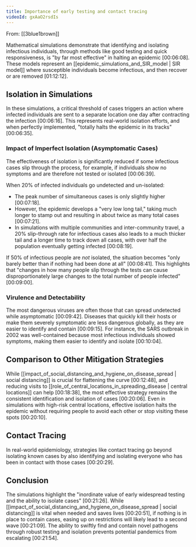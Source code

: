 ```yaml
---
title: Importance of early testing and contact tracing
videoId: gxAaO2rsdIs
---
```


From: [[3blue1brown]] <br/> 

Mathematical simulations demonstrate that identifying and isolating infectious individuals, through methods like good testing and quick responsiveness, is "by far most effective" in halting an epidemic <a class="yt-timestamp" data-t="00:06:08">[00:06:08]</a>. These models represent an [[epidemic_simulations_and_SIR_model | SIR model]] where susceptible individuals become infectious, and then recover or are removed <a class="yt-timestamp" data-t="01:12:12">[01:12:12]</a>.

## Isolation in Simulations

In these simulations, a critical threshold of cases triggers an action where infected individuals are sent to a separate location one day after contracting the infection <a class="yt-timestamp" data-t="00:06:16">[00:06:16]</a>. This represents real-world isolation efforts, and when perfectly implemented, "totally halts the epidemic in its tracks" <a class="yt-timestamp" data-t="00:06:35">[00:06:35]</a>.

### Impact of Imperfect Isolation (Asymptomatic Cases)

The effectiveness of isolation is significantly reduced if some infectious cases slip through the process, for example, if individuals show no symptoms and are therefore not tested or isolated <a class="yt-timestamp" data-t="00:06:39">[00:06:39]</a>.

When 20% of infected individuals go undetected and un-isolated:
*   The peak number of simultaneous cases is only slightly higher <a class="yt-timestamp" data-t="00:07:18">[00:07:18]</a>.
*   However, the epidemic develops a "very low long tail," taking much longer to stamp out and resulting in about twice as many total cases <a class="yt-timestamp" data-t="00:07:21">[00:07:21]</a>.
*   In simulations with multiple communities and inter-community travel, a 20% slip-through rate for infectious cases also leads to a much thicker tail and a longer time to track down all cases, with over half the population eventually getting infected <a class="yt-timestamp" data-t="00:08:19">[00:08:19]</a>.

If 50% of infectious people are *not* isolated, the situation becomes "only barely better than if nothing had been done at all" <a class="yt-timestamp" data-t="00:08:41">[00:08:41]</a>. This highlights that "changes in how many people slip through the tests can cause disproportionately large changes to the total number of people infected" <a class="yt-timestamp" data-t="00:09:00">[00:09:00]</a>.

### Virulence and Detectability

The most dangerous viruses are often those that can spread undetected while asymptomatic <a class="yt-timestamp" data-t="00:09:42">[00:09:42]</a>. Diseases that quickly kill their hosts or make them severely symptomatic are less dangerous globally, as they are easier to identify and contain <a class="yt-timestamp" data-t="00:09:15">[00:09:15]</a>. For instance, the SARS outbreak in 2002 was well-contained because most infectious individuals showed symptoms, making them easier to identify and isolate <a class="yt-timestamp" data-t="00:10:04">[00:10:04]</a>.

## Comparison to Other Mitigation Strategies

While [[impact_of_social_distancing_and_hygiene_on_disease_spread | social distancing]] is crucial for flattening the curve <a class="yt-timestamp" data-t="00:12:48">[00:12:48]</a>, and reducing visits to [[role_of_central_locations_in_spreading_disease | central locations]] can help <a class="yt-timestamp" data-t="00:18:38">[00:18:38]</a>, the most effective strategy remains the consistent identification and isolation of cases <a class="yt-timestamp" data-t="00:20:06">[00:20:06]</a>. Even in simulations with high-risk central locations, effective isolation halts the epidemic without requiring people to avoid each other or stop visiting these spots <a class="yt-timestamp" data-t="00:20:10">[00:20:10]</a>.

## Contact Tracing

In real-world epidemiology, strategies like contact tracing go beyond isolating known cases by also identifying and isolating everyone who has been in contact with those cases <a class="yt-timestamp" data-t="00:20:29">[00:20:29]</a>.

## Conclusion

The simulations highlight the "inordinate value of early widespread testing and the ability to isolate cases" <a class="yt-timestamp" data-t="00:21:26">[00:21:26]</a>. While [[impact_of_social_distancing_and_hygiene_on_disease_spread | social distancing]] is vital when needed and saves lives <a class="yt-timestamp" data-t="00:20:51">[00:20:51]</a>, if nothing is in place to contain cases, easing up on restrictions will likely lead to a second wave <a class="yt-timestamp" data-t="00:21:09">[00:21:09]</a>. The ability to swiftly find and contain novel pathogens through robust testing and isolation prevents potential pandemics from escalating <a class="yt-timestamp" data-t="00:21:54">[00:21:54]</a>.